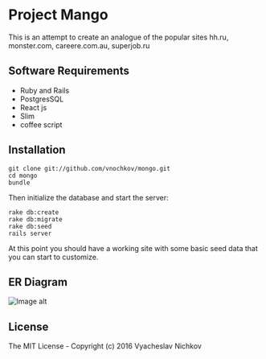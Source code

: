 # Project Mango

This is an attempt to create an analogue of the popular sites hh.ru, monster.com, careere.com.au, superjob.ru

## Software Requirements

* Ruby and Rails
* PostgresSQL
* React js
* Slim
* coffee script

## Installation

    git clone git://github.com/vnochkov/mongo.git
    cd mongo
    bundle
    
Then initialize the database and start the server:

    rake db:create
    rake db:migrate
    rake db:seed
    rails server

At this point you should have a working site with some basic seed data that you can start to customize.

## ER Diagram
 ![Image alt](https://github.com/vnichkov/mongo/diagram.png)

## License

The MIT License - Copyright (c) 2016 Vyacheslav Nichkov
